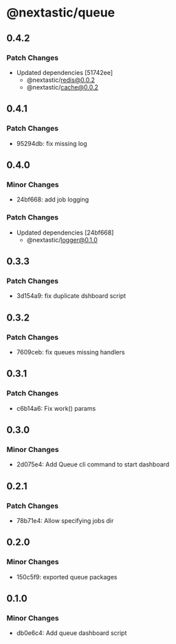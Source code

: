 # @nextastic/queue

## 0.4.2

### Patch Changes

- Updated dependencies [51742ee]
  - @nextastic/redis@0.0.2
  - @nextastic/cache@0.0.2

## 0.4.1

### Patch Changes

- 95294db: fix missing log

## 0.4.0

### Minor Changes

- 24bf668: add job logging

### Patch Changes

- Updated dependencies [24bf668]
  - @nextastic/logger@0.1.0

## 0.3.3

### Patch Changes

- 3d154a9: fix duplicate dshboard script

## 0.3.2

### Patch Changes

- 7609ceb: fix queues missing handlers

## 0.3.1

### Patch Changes

- c6b14a6: Fix work() params

## 0.3.0

### Minor Changes

- 2d075e4: Add Queue cli command to start dashboard

## 0.2.1

### Patch Changes

- 78b71e4: Allow specifying jobs dir

## 0.2.0

### Minor Changes

- 150c5f9: exported queue packages

## 0.1.0

### Minor Changes

- db0e6c4: Add queue dashboard script
